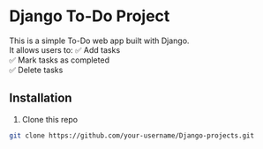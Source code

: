 # Django To-Do Project

This is a simple To-Do web app built with Django.  
It allows users to:
✅ Add tasks  
✅ Mark tasks as completed  
✅ Delete tasks  

## Installation
1. Clone this repo 
```bash
git clone https://github.com/your-username/Django-projects.git
